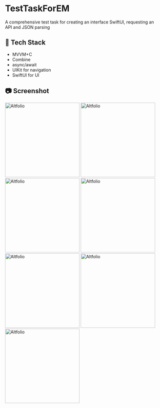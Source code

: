# TestTaskForEM

A comprehensive test task for creating an interface SwiftUI, requesting an API and JSON parsing 

## 🔨 Tech Stack

- MVVM+C 
- Combine 
- async/await 
- UIKit for navigation
- SwiftUI for UI 

## 📷 Screenshot

<img width="244" alt="Altfolio" src="https://user-images.githubusercontent.com/104830313/234956813-06ecff87-0d08-4c97-bbf7-53326004fe4c.png">
<img width="244" alt="Altfolio" src="https://user-images.githubusercontent.com/104830313/234957074-e8a10d20-f289-49fc-8b5d-4d89106c7d09.png">
<img width="244" alt="Altfolio" src="https://user-images.githubusercontent.com/104830313/234957089-147c391d-3f8e-4f94-916c-112c5b9b5c90.png">
<img width="244" alt="Altfolio" src="https://user-images.githubusercontent.com/104830313/234957100-f0f0762c-3a07-43af-8356-eb25157cce3b.png">
<img width="244" alt="Altfolio" src="https://user-images.githubusercontent.com/104830313/234957118-c256b71a-9a6e-46e0-8276-955bdd4fc25a.png">
<img width="244" alt="Altfolio" src="https://user-images.githubusercontent.com/104830313/234957127-55b4ce8b-08de-4449-837d-4b053474be3a.png">
<img width="244" alt="Altfolio" src="https://user-images.githubusercontent.com/104830313/234957141-871120cb-cb32-4bcd-ac87-fc67792c7ef6.png">
